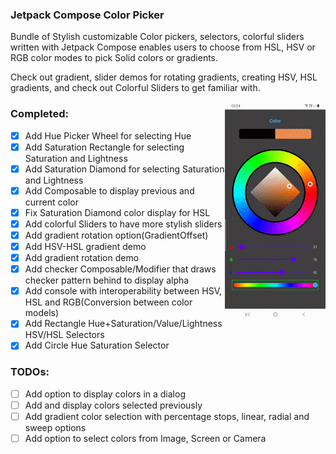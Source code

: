 ### Jetpack Compose Color Picker

Bundle of Stylish customizable Color pickers, selectors, colorful sliders written with Jetpack
Compose enables users to choose from HSL, HSV or RGB color modes to pick Solid colors or gradients.

Check out gradient, slider demos for rotating gradients, creating HSV, HSL gradients, and check out
Colorful Sliders to get familiar with.

<img src="/./screenshots/intro.gif" align="right" width="32%"/>

### Completed:

- [x] Add Hue Picker Wheel for selecting Hue
- [x] Add Saturation Rectangle for selecting Saturation and Lightness
- [x] Add Saturation Diamond for selecting Saturation and Lightness
- [x] Add Composable to display previous and current color
- [x] Fix Saturation Diamond color display for HSL
- [x] Add colorful Sliders to have more stylish sliders
- [x] Add gradient rotation option(GradientOffset)
- [x] Add HSV-HSL gradient demo
- [x] Add gradient rotation demo
- [x] Add checker Composable/Modifier that draws checker pattern behind to display alpha
- [x] Add console with interoperability between HSV, HSL and RGB(Conversion between color models)
- [x] Add Rectangle Hue+Saturation/Value/Lightness HSV/HSL Selectors
- [x] Add Circle Hue Saturation Selector

### TODOs:

- [ ] Add option to display colors in a dialog
- [ ] Add and display colors selected previously
- [ ] Add gradient color selection with percentage stops, linear, radial and sweep options
- [ ] Add option to select colors from Image, Screen or Camera
